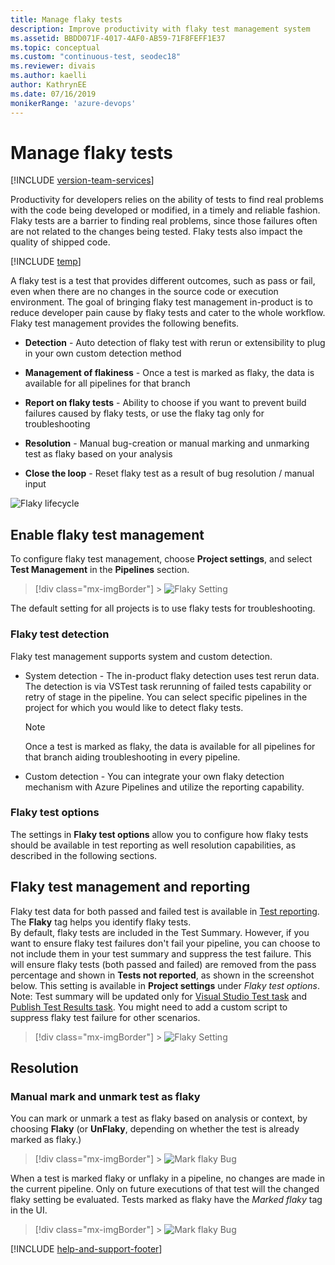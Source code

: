 ```yaml
---
title: Manage flaky tests
description: Improve productivity with flaky test management system
ms.assetid: BBDD071F-4017-4AF0-AB59-71F8FEFF1E37
ms.topic: conceptual 
ms.custom: "continuous-test, seodec18"
ms.reviewer: divais
ms.author: kaelli
author: KathrynEE
ms.date: 07/16/2019
monikerRange: 'azure-devops'
---
```


# Manage flaky tests

[!INCLUDE [version-team-services](../includes/version-team-services.md)]

Productivity for developers relies on the ability of tests to find real problems with the code being developed or modified, in a timely and reliable fashion. Flaky tests are a barrier to finding real problems, since those failures often are not related to the changes being tested. Flaky tests also impact the quality of shipped code.

[!INCLUDE [temp](../../includes/feature-support-cloud-only.md)]

A flaky test is a test that provides different outcomes, such as pass or fail, even when there are no changes in the source code or execution environment.
The goal of bringing flaky test management in-product is to reduce developer pain cause by flaky tests and cater to the whole workflow. Flaky test management provides the following benefits.

- **Detection** - Auto detection of flaky test with rerun or extensibility to plug in your own custom detection method

- **Management of flakiness** - Once a test is marked as flaky, the data is available for all pipelines for that branch

- **Report on flaky tests** - Ability to choose if you want to prevent build failures caused by flaky tests, or use the flaky tag only for troubleshooting

- **Resolution** - Manual bug-creation or manual marking and unmarking test as flaky based on your analysis

- **Close the loop** - Reset flaky test as a result of bug resolution / manual input

![Flaky lifecycle](media/flaky-test-management/flaky.png)

## Enable flaky test management

To configure flaky test management, choose **Project settings**, and select **Test Management** in the **Pipelines** section.

> [!div class="mx-imgBorder"] > ![Flaky Setting](media/flaky-test-management/flaky_setting.png)

The default setting for all projects is to use flaky tests for troubleshooting.

### Flaky test detection

Flaky test management supports system and custom detection.

- System detection - The in-product flaky detection uses test rerun data. The detection is via VSTest task rerunning of failed tests capability or retry of stage in the pipeline. You can select specific pipelines in the project for which you would like to detect flaky tests.

  > [!Note]
  > Once a test is marked as flaky, the data is available for all pipelines for that branch aiding troubleshooting in every pipeline.

- Custom detection - You can integrate your own flaky detection mechanism with Azure Pipelines and utilize the reporting capability. <!---API details are available ![here]()-->

### Flaky test options

The settings in **Flaky test options** allow you to configure how flaky tests should be available in test reporting as well resolution capabilities, as described in the following sections.

## Flaky test management and reporting

Flaky test data for both passed and failed test is available in [Test reporting](review-continuous-test-results-after-build.md). The **Flaky** tag helps you identify flaky tests.  
By default, flaky tests are included in the Test Summary. However, if you want to ensure flaky test failures don't fail your pipeline, you can choose to not include them in your test summary and suppress the test failure. This will ensure flaky tests (both passed and failed) are removed from the pass percentage and shown in **Tests not reported**, as shown in the screenshot below.
This setting is available in **Project settings** under _Flaky test options_.
Note: Test summary will be updated only for [Visual Studio Test task](../tasks/test/vstest.md) and [Publish Test Results task](../tasks/test/publish-test-results.md?view=azure-devops&tabs=yaml). You might need to add a custom script to suppress flaky test failure for other scenarios.

> [!div class="mx-imgBorder"] > ![Flaky Setting](media/flaky-test-management/flaky_reporting.png)

## Resolution

### Manual mark and unmark test as flaky

You can mark or unmark a test as flaky based on analysis or context, by choosing **Flaky** (or **UnFlaky**, depending on whether the test is already marked as flaky.)

> [!div class="mx-imgBorder"] > ![Mark flaky Bug](media/flaky-test-management/mark-flaky-1.png)

When a test is marked flaky or unflaky in a pipeline, no changes are made in the current pipeline. Only on future executions of that test will the changed flaky setting be evaluated.
Tests marked as flaky have the _Marked flaky_ tag in the UI.

> [!div class="mx-imgBorder"] > ![Mark flaky Bug](media/flaky-test-management/markflaky.png)

<!---### Integration with manual bug creation
You can create bugs to manage flaky test debt. If you create or add to bug for a flaky test, *flaky* tag is added and then on resolution of the bug the test is unmarked as flaky.

![Flaky Bug](media/flaky-test-management/flaky_bug.png)-->

[!INCLUDE [help-and-support-footer](includes/help-and-support-footer.md)]
